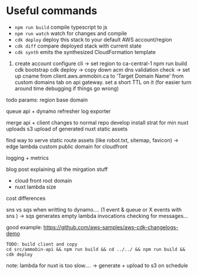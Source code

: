 # Useful commands

- `npm run build` compile typescript to js
- `npm run watch` watch for changes and compile
- `cdk deploy` deploy this stack to your default AWS account/region
- `cdk diff` compare deployed stack with current state
- `cdk synth` emits the synthesized CloudFormation template

1. create account
   configure cli
   -> set region to ca-central-1
   npm run build
   cdk bootstrap
   cdk deploy
   -> copy down acm dns validation check
   -> set up cname from client.aws.ammobin.ca to 'Target Domain Name' from custom domains tab on api gateway. set a short TTL on it (for easier turn around time debugging if things go wrong)

todo params:
region
base domain

queue
api + dynamo
refresher
log exporter

merge api + client changes to normal repo
develop install strat for min nuxt uploads
s3 upload of generated nuxt static assets

find way to serve static route assets (like robot.txt, sitemap, favicon)
-> edge lambda
custom public domain for cloudfront

logging + metrics

blog post explaining all the mirgation stuff

- cloud front root domain
- nuxt lambda size

cost differences

sns vs sqs when writting to dynamo.... (1 event & queue or X events with sns
) -> sqs generates empty lambda invocations checking for messages...

good example: https://github.com/aws-samples/aws-cdk-changelogs-demo

```
TODO: build client and copy
cd src/ammobin-api && npm run build && cd ../../ && npm run build && cdk deploy
```

note: lambda for nuxt is too slow....
-> generate + upload to s3 on schedule
